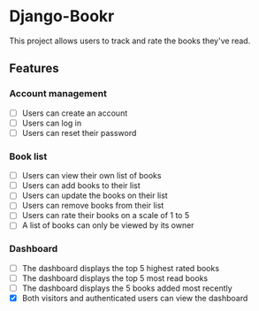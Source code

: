 # Django-Bookr

This project allows users to track and rate the books they've read.

## Features

### Account management

* [ ] Users can create an account
* [ ] Users can log in
* [ ] Users can reset their password

### Book list

* [ ] Users can view their own list of books
* [ ] Users can add books to their list
* [ ] Users can update the books on their list
* [ ] Users can remove books from their list
* [ ] Users can rate their books on a scale of 1 to 5
* [ ] A list of books can only be viewed by its owner

### Dashboard

* [ ] The dashboard displays the top 5 highest rated books
* [ ] The dashboard displays the top 5 most read books
* [ ] The dashboard displays the 5 books added most recently
* [x] Both visitors and authenticated users can view the dashboard
